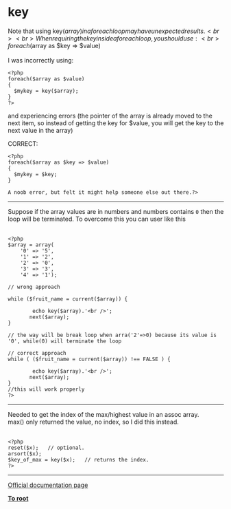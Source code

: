 # key



Note that using key($array) in a foreach loop may have unexpected results.  <br><br>When requiring the key inside a foreach loop, you should use:<br>foreach($array as $key =&gt; $value)<br><br>I was incorrectly using:<br>

```
<?php
foreach($array as $value)
{
  $mykey = key($array);
}
?>
```


and experiencing errors (the pointer of the array is already moved to the next item, so instead of getting the key for $value, you will get the key to the next value in the array)

CORRECT:


```
<?php
foreach($array as $key => $value)
{
  $mykey = $key;
}

A noob error, but felt it might help someone else out there.?>
```
  

---

Suppose if the array values are in numbers and numbers contains `0` then the loop will be terminated. To overcome this you can user like this<br><br>

```
<?php
$array = array(
    '0' => '5',
    '1' => '2',
    '2' => '0',
    '3' => '3',
    '4' => '1');

// wrong approach

while ($fruit_name = current($array)) {

        echo key($array).'<br />';
       next($array);
}

// the way will be break loop when arra('2'=>0) because its value is '0', while(0) will terminate the loop

// correct approach
while ( ($fruit_name = current($array)) !== FALSE ) {

        echo key($array).'<br />';
       next($array);
}
//this will work properly
?>
```
  

---

Needed to get the index of the max/highest value in an assoc array.<br>max() only returned the value, no index, so I did this instead.<br><br>

```
<?php
reset($x);   // optional.
arsort($x);
$key_of_max = key($x);   // returns the index.
?>
```
  

---

[Official documentation page](https://www.php.net/manual/en/function.key.php)

**[To root](/README.md)**